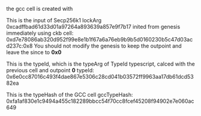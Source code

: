 the gcc cell is created with

This is the input of Secp256k1 lockArg 0xcadffbad61d33d01a97264a893639a857e9f7b17 inited from genesis immediately
using ckb cell: 0xd7e78086ab320d952f99e8e1b1f67a6a76eb9b9b5d0160230b5c47d03acd237c:0x8
You should not modify the genesis to keep the outpoint and leave the since to **0x0**

This is the typeId, which is the typeArg of TypeId typescript, calced with the previous cell and outpoint **0**
typeId: 0x6e0cc87016c493f4dae867e5306c28cd041b03572ff9963aa17db61dcd5382ea

This is the typeHash of the GCC cell
gccTypeHash: 0xfa1af830e1c9494a455c182289bbcc54f70cc8fcef45208f94902e7e060ac649